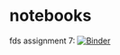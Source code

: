 # notebooks

fds assignment 7: [![Binder](https://mybinder.org/badge_logo.svg)](https://mybinder.org/v2/gh/RasPavel/notebooks/master?filepath=fds_assignment_7%2FAssignment_7.ipynb)

